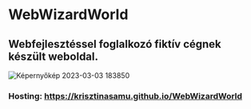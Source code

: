 # WebWizardWorld
## Webfejlesztéssel foglalkozó fiktív cégnek készült weboldal.
![Képernyőkép 2023-03-03 183850](https://user-images.githubusercontent.com/60664394/222790237-19bc74c0-90dc-4f77-b1bf-974d9c4ddf95.png)
### Hosting: https://krisztinasamu.github.io/WebWizardWorld
